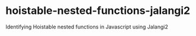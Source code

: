 # hoistable-nested-functions-jalangi2
Identifying Hoistable nested functions in Javascript using Jalangi2
